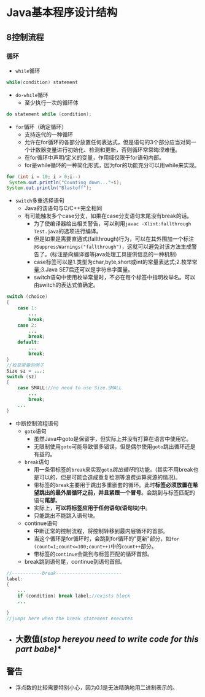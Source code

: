 # Java基本程序设计结构

## 8控制流程

### 循环
- `while`循环
```java
while(condition) statement
```

- `do-while`循环
  - 至少执行一次的循环体
```java
do statement while (condition);
``` 

- `for`循环（确定循环）
  - 支持迭代的一种循环
  - 允许在for循环的各部分放置任何表达式，但是语句的3个部分应当对同一个计数器变量进行初始化、检测和更新，否则循环常常晦涩难懂。
  - 在for循环中声明/定义的变量，作用域仅限于for语句内部。
  - for是while循环的一种简化形式，因为for的功能充分可以用while来实现。
```java
for (int i = 10; i > 0;i--)
 System.out.println("Counting down..."+i);
System.out.println("Blastoff");
```

- `switch`多重选择语句
  - Java的该语句与C/C++完全相同
  - 有可能触发多个case分支，如果在case分支语句末尾没有break的话。
	- 为了使编译器给出相关警告，可以利用`javac -Xlint:fallthrough Test.java`的选项进行编译。
	- 但是如果是需要直通式(fallthrough)行为，可以在其外围加一个标注`@SuppressWarnings("fallthrough")`，这就可以避免对该方法生成警告了。(标注是向编译器等java处理工具提供信息的一种机制)
	- case标签可以是1.类型为char,byte,short或int的常量表达式;2.枚举常量;3.Java SE7后还可以是字符串字面量。
	- switch语句中使用枚举常量时，不必在每个标签中指明枚举名。可以由switch的表达式值确定。
```java
switch (choice)
{
	case 1:
		...
		break;
	case 2:
		...
		break;
	default:
		...
		break;
}
//枚举常量的例子
Size sz = ...;
switch (sz)
{
	case SMALL://no need to use Size.SMALL
		...
		break;
	...
}
```
- 中断控制流程语句
  - `goto`语句
	- 虽然Java中goto是保留字，但实际上并没有打算在语言中使用它。
	- 无限制使用`goto`可能导致很多错误，但是偶尔使用`goto`跳出循环还是有益的。
  - `break`语句
	- 用一条带标签的`break`来实现`goto`*跳出循环*的功能。(其实不用break也是可以的，但是可能会造成重复检测等浪费运算资源的情况)。
	- 带标签的`break`主要用于跳出多重嵌套的循环。此时**标签必须放置在希望跳出的最外层循环之前，并且紧跟一个冒号**。会跳到与标签匹配的语句**尾部**。
	- 实际上，**可以将标签应用于任何语句(语句块)中**。
	- 只能跳出不能跳入语句块。
  - continue语句
	- 中断正常的控制流程，将控制转移到最内层循环的首部。
	- 当这个循环是for循环时，会跳到for循环的"更新"部分，如`for (count=1;count<=100;count++)`中的`count++`部分。
	- 带标签的`continue`会跳到与标签匹配的循环首部。
  - break跳到语句尾，continue到语句首部。
```java
//-----------break------------------------
label:
{
	...
	if (condition) break label;//exists block
	...

}
//jumps here when the break statement executes
```

- 大数值(*********************stop here********************you need to write code for this part babe)**
  - 

## 警告

- 浮点数的比较需要特别小心，因为0.1是无法精确地用二进制表示的。
